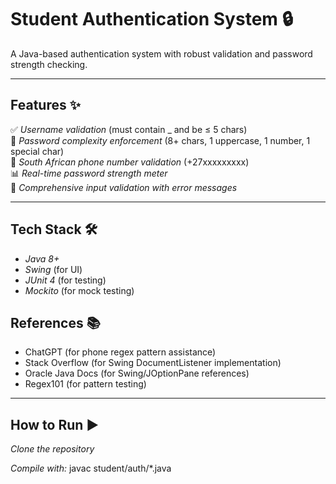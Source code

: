 # Student Authentication System 🔒  
A Java-based authentication system with robust validation and password strength checking.

---

## Features ✨  
✅ *Username validation* (must contain _ and be ≤ 5 chars)  
🔐 *Password complexity enforcement* (8+ chars, 1 uppercase, 1 number, 1 special char)  
📱 *South African phone number validation* (+27xxxxxxxxx)  
📊 *Real-time password strength meter*  
📝 *Comprehensive input validation with error messages*

---

## Tech Stack 🛠️  
- *Java 8+*  
- *Swing* (for UI)  
- *JUnit 4* (for testing)  
- *Mockito* (for mock testing)


## References 📚  
- ChatGPT (for phone regex pattern assistance)  
- Stack Overflow (for Swing DocumentListener implementation)  
- Oracle Java Docs (for Swing/JOptionPane references)  
- Regex101 (for pattern testing)

---

## How to Run ▶️  

*Clone the repository*

*Compile with:*
javac student/auth/*.java
